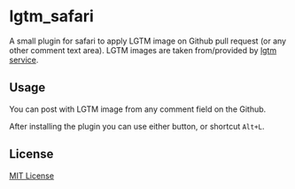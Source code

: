 # lgtm_safari

A small plugin for safari to apply LGTM image on Github pull request (or any other comment text area).
LGTM images are taken from/provided by [lgtm service](http://lgtm.in/).

## Usage

You can post with LGTM image from any comment field on the Github.

After installing the plugin you can use either button, or shortcut `Alt+L`.

## License
[MIT License](http://en.wikipedia.org/wiki/MIT_License)
